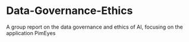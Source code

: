 # Data-Governance-Ethics
A group report on the data governance and ethics of AI, focusing on the application PimEyes
